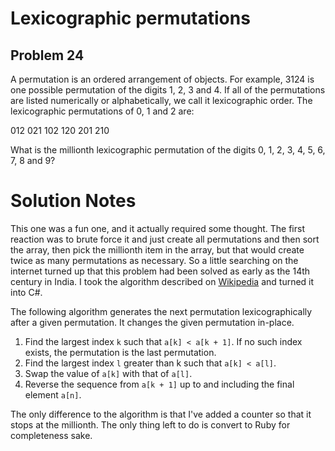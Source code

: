 # Lexicographic permutations
## Problem 24
A permutation is an ordered arrangement of objects. For example, 3124 is one possible permutation of the digits 1, 2, 3 and 4. If all of the permutations are listed numerically or alphabetically, we call it lexicographic order. The lexicographic permutations of 0, 1 and 2 are:

012   021   102   120   201   210

What is the millionth lexicographic permutation of the digits 0, 1, 2, 3, 4, 5, 6, 7, 8 and 9?

# Solution Notes

This one was a fun one, and it actually required some thought. The first reaction was to brute force it and
just create all permutations and then sort the array, then pick the millionth item in the array, but that would
create twice as many permutations as necessary. So a little searching on the internet turned up that this 
problem had been solved as early as the 14th century in India. I took the algorithm described on [Wikipedia](https://en.wikipedia.org/wiki/Permutation#Generation_in_lexicographic_order) and
turned it into C#. 

The following algorithm generates the next permutation lexicographically after a given permutation. It changes the given permutation in-place.

1. Find the largest index `k` such that `a[k] < a[k + 1]`. If no such index exists, the permutation is the last permutation.
2. Find the largest index `l` greater than k such that `a[k] < a[l]`.
3. Swap the value of `a[k]` with that of `a[l]`.
4. Reverse the sequence from `a[k + 1]` up to and including the final element `a[n]`.

The only difference to the algorithm is that I've added a counter so that it stops at the millionth. The only
thing left to do is convert to Ruby for completeness sake.
